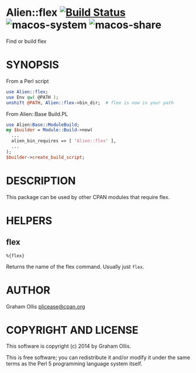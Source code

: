 # Alien::flex [![Build Status](https://secure.travis-ci.org/Perl5-Alien/Alien-flex.png)](http://travis-ci.org/Perl5-Alien/Alien-flex) ![macos-system](https://github.com/Perl5-Alien/Alien-flex/workflows/macos-system/badge.svg) ![macos-share](https://github.com/Perl5-Alien/Alien-flex/workflows/macos-share/badge.svg)

Find or build flex

# SYNOPSIS

From a Perl script

```perl
use Alien::flex;
use Env qw( @PATH );
unshift @PATH, Alien::flex->bin_dir;  # flex is now in your path
```

From Alien::Base Build.PL

```perl
use Alien:Base::ModuleBuild;
my $builder = Module::Build->new(
  ...
  alien_bin_requires => [ 'Alien::flex' ],
  ...
);
$builder->create_build_script;
```

# DESCRIPTION

This package can be used by other CPAN modules that require flex.

# HELPERS

## flex

```
%{flex}
```

Returns the name of the flex command.  Usually just `flex`.

# AUTHOR

Graham Ollis <plicease@cpan.org>

# COPYRIGHT AND LICENSE

This software is copyright (c) 2014 by Graham Ollis.

This is free software; you can redistribute it and/or modify it under
the same terms as the Perl 5 programming language system itself.
